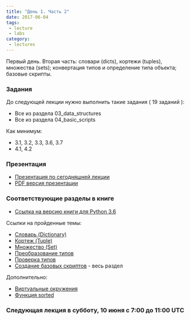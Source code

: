 ```yaml
---
title: "День 1. Часть 2"
date: 2017-06-04
tags:
 - lecture
 - labs
category:
 - lectures
---
```


Первый день. Вторая часть: словари (dicts), кортежи (tuples), множества (sets); конвертация типов и определение типа объекта; базовые скрипты.

### Задания

До следующей лекции нужно выполнить такие задания ( 19 заданий ):

* Все из раздела 03_data_structures
* Все из раздела 04_basic_scripts

Как минимум:

* 3.1, 3.2, 3.3, 3.6, 3.7
* 4.1, 4.2

### Презентация

* [Презентация по сегодняшней лекции](https://gitpitch.com/natenka/pyneng-slides/python3-basics)
* [PDF версия презентации](https://github.com/pyneng/pyneng-online-jun-jul-2017/blob/master/presentations/01_Day1_Python_basics.pdf)


### Соответствующие разделы в книге

* [Ссылка на версию книги для Python 3.6](https://natenka.gitbooks.io/pyneng/content/v/python3.6/)

Ссылки на пройденные темы:

* [Словарь (Dictionary)](https://natenka.gitbooks.io/pyneng/content/v/python3.6/book/03_data_structures/6_dicts.html)
* [Кортеж (Tuple)](https://natenka.gitbooks.io/pyneng/content/v/python3.6/book/03_data_structures/7_tuple.html)
* [Множество (Set)](https://natenka.gitbooks.io/pyneng/content/v/python3.6/book/03_data_structures/8_set.html)
* [Преобразование типов](https://natenka.gitbooks.io/pyneng/content/v/python3.6/book/03_data_structures/9_convert_type.html)
* [Проверка типов](https://natenka.gitbooks.io/pyneng/content/v/python3.6/book/03_data_structures/9a_check_type.html)
* [Создание базовых скриптов](https://natenka.gitbooks.io/pyneng/content/v/python3.6/book/04_basic_scripts/) - весь раздел

Дополнительно:

* [Виртуальные окружения](https://natenka.gitbooks.io/pyneng/content/v/python3.6/book/01_intro/virtualenv.html)
* [Функция sorted](https://natenka.gitbooks.io/pyneng/content/v/python3.6/book/16_additional_info/useful_functions/sorted.html)


### Следующая лекция в субботу, 10 июня с 7:00 до 11:00 UTC
